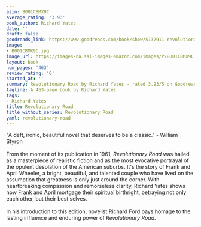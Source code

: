 ```yaml
---
asin: B001CBMX9C
average_rating: '3.93'
book_author: Richard Yates
date: ''
draft: false
goodreads_link: https://www.goodreads.com/book/show/5137911-revolutionary-road
image:
- B001CBMX9C.jpg
image_url: https://images-na.ssl-images-amazon.com/images/P/B001CBMX9C.01._SCLZZZZZZZ.jpg
layout: book
num_pages: '463'
review_rating: '0'
started_at: ''
summary: Revolutionary Road by Richard Yates - rated 3.93/5 on Goodreads
tagline: A 463-page book by Richard Yates
tags:
- Richard Yates
title: Revolutionary Road
title_without_series: Revolutionary Road
yaml: revolutionary-road
---
```


"A deft, ironic, beautiful novel that deserves to be a classic." - William Styron<br /><br />From the moment of its publication in 1961, <i>Revolutionary Road</i> was hailed as a masterpiece of realistic fiction and as the most evocative portrayal of the opulent desolation of the American suburbs. It's the story of Frank and April Wheeler, a bright, beautiful, and talented couple who have lived on the assumption that greatness is only just around the corner. With heartbreaking compassion and remorseless clarity, Richard Yates shows how Frank and April mortgage their spiritual birthright, betraying not only each other, but their best selves.<br /><br />In his introduction to this edition, novelist Richard Ford pays homage to the lasting influence and enduring power of <i>Revolutionary Road</i>.